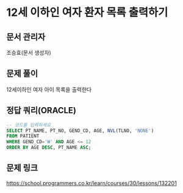 # 12세 이하인 여자 환자 목록 출력하기
## 문서 관리자
조승효(문서 생성자)
## 문제 풀이
12세이하인 여자 아이 목록을 출력한다
## 정답 쿼리(ORACLE)
``` sql
-- 코드를 입력하세요
SELECT PT_NAME, PT_NO, GEND_CD, AGE, NVL(TLNO, 'NONE')
FROM PATIENT
WHERE GEND_CD='W' AND AGE <= 12
ORDER BY AGE DESC, PT_NAME ASC;
```
## 문제 링크
https://school.programmers.co.kr/learn/courses/30/lessons/132201